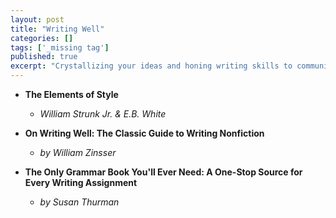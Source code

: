 ```yaml
---
layout: post
title: "Writing Well"
categories: []
tags: ['_missing tag']
published: true
excerpt: "Crystallizing your ideas and honing writing skills to communicate clearly"
---
```


* **The Elements of Style**
  * *William Strunk Jr. & E.B. White*

* **On Writing Well: The Classic Guide to Writing Nonfiction**
  * *by William Zinsser*

* **The Only Grammar Book You'll Ever Need: A One-Stop Source for Every Writing Assignment**
  * *by Susan Thurman*
